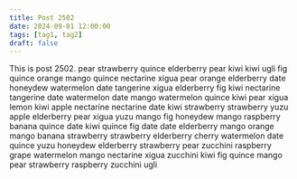 ```yaml
---
title: Post 2502
date: 2024-09-01 12:00:00
tags: [tag1, tag2]
draft: false
---
```

This is post 2502.
pear
strawberry
quince
elderberry
pear
kiwi
kiwi
ugli
fig
quince
orange
mango
quince
nectarine
xigua
pear
orange
elderberry
date
honeydew
watermelon
date
tangerine
xigua
elderberry
fig
kiwi
nectarine
tangerine
date
watermelon
date
mango
watermelon
quince
kiwi
pear
xigua
lemon
kiwi
apple
nectarine
nectarine
date
kiwi
strawberry
strawberry
yuzu
apple
elderberry
pear
xigua
yuzu
mango
fig
honeydew
mango
raspberry
banana
quince
date
kiwi
quince
fig
date
date
elderberry
mango
orange
mango
banana
strawberry
strawberry
elderberry
cherry
watermelon
date
quince
yuzu
honeydew
elderberry
strawberry
pear
zucchini
raspberry
grape
watermelon
mango
nectarine
xigua
zucchini
kiwi
fig
quince
mango
pear
strawberry
raspberry
zucchini
ugli
